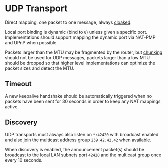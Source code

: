 UDP Transport
=============

Direct mapping, one packet to one message, always [cloaked](../e3x/cloaking.md).

Local port binding is dynamic (bind to `0`) unless given a specific port.  Implementations should support mapping the dynamic port via NAT-PMP and UPnP when possible.

Packets larger than the MTU may be fragmented by the router, but [chunking](../lob/chunking.md) should not be used for UDP messages, packets larger than a low MTU should be dropped so that higher level implementations can optimize the packet sizes and detect the MTU.


## Timeout

A new keepalive handshake should be automatically triggered when no packets have been sent for 30 seconds in order to keep any NAT mappings active.

## Discovery

UDP transports must always also listen on `*:42420` with broadcast enabled and also join the multicast address group `239.42.42.42` when available.

When discovery is enabled, the announcement packet(s) should be broadcast to the local LAN subnets port `42420` and the multicast group once every 10 seconds.

